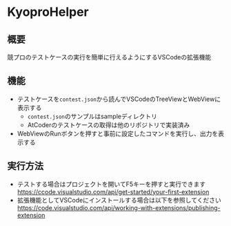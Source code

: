 # KyoproHelper
## 概要
競プロのテストケースの実行を簡単に行えるようにするVSCodeの拡張機能

## 機能
- テストケースを`contest.json`から読んでVSCodeのTreeViewとWebViewに表示する
    * `contest.json`のサンプルはsampleディレクトリ
    * AtCoderのテストケースの取得は他のリポジトリで実装済み
- WebViewのRunボタンを押すと事前に設定したコマンドを実行し、出力を表示する

## 実行方法
- テストする場合はプロジェクトを開いてF5キーを押すと実行できます
https://ccode.visualstudio.com/api/get-started/your-first-extension
- 拡張機能としてVSCodeにインストールする場合は以下を参照してください 
https://code.visualstudio.com/api/working-with-extensions/publishing-extension